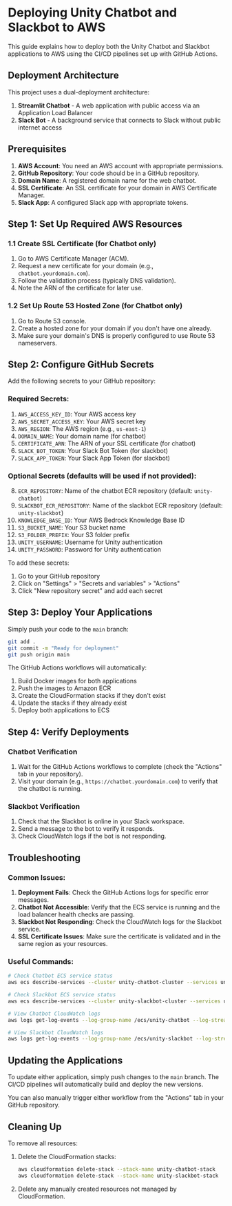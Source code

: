 # Deploying Unity Chatbot and Slackbot to AWS

This guide explains how to deploy both the Unity Chatbot and Slackbot applications to AWS using the CI/CD pipelines set up with GitHub Actions.

## Deployment Architecture

This project uses a dual-deployment architecture:

1. **Streamlit Chatbot** - A web application with public access via an Application Load Balancer
2. **Slack Bot** - A background service that connects to Slack without public internet access

## Prerequisites

1. **AWS Account**: You need an AWS account with appropriate permissions.
2. **GitHub Repository**: Your code should be in a GitHub repository.
3. **Domain Name**: A registered domain name for the web chatbot.
4. **SSL Certificate**: An SSL certificate for your domain in AWS Certificate Manager.
5. **Slack App**: A configured Slack app with appropriate tokens.

## Step 1: Set Up Required AWS Resources

### 1.1 Create SSL Certificate (for Chatbot only)

1. Go to AWS Certificate Manager (ACM).
2. Request a new certificate for your domain (e.g., `chatbot.yourdomain.com`).
3. Follow the validation process (typically DNS validation).
4. Note the ARN of the certificate for later use.

### 1.2 Set Up Route 53 Hosted Zone (for Chatbot only)

1. Go to Route 53 console.
2. Create a hosted zone for your domain if you don't have one already.
3. Make sure your domain's DNS is properly configured to use Route 53 nameservers.

## Step 2: Configure GitHub Secrets

Add the following secrets to your GitHub repository:

### Required Secrets:
1. `AWS_ACCESS_KEY_ID`: Your AWS access key
2. `AWS_SECRET_ACCESS_KEY`: Your AWS secret key
3. `AWS_REGION`: The AWS region (e.g., `us-east-1`)
4. `DOMAIN_NAME`: Your domain name (for chatbot)
5. `CERTIFICATE_ARN`: The ARN of your SSL certificate (for chatbot)
6. `SLACK_BOT_TOKEN`: Your Slack Bot Token (for slackbot)
7. `SLACK_APP_TOKEN`: Your Slack App Token (for slackbot)

### Optional Secrets (defaults will be used if not provided):
8. `ECR_REPOSITORY`: Name of the chatbot ECR repository (default: `unity-chatbot`)
9. `SLACKBOT_ECR_REPOSITORY`: Name of the slackbot ECR repository (default: `unity-slackbot`)
10. `KNOWLEDGE_BASE_ID`: Your AWS Bedrock Knowledge Base ID
11. `S3_BUCKET_NAME`: Your S3 bucket name
12. `S3_FOLDER_PREFIX`: Your S3 folder prefix
13. `UNITY_USERNAME`: Username for Unity authentication
14. `UNITY_PASSWORD`: Password for Unity authentication

To add these secrets:
1. Go to your GitHub repository
2. Click on "Settings" > "Secrets and variables" > "Actions"
3. Click "New repository secret" and add each secret

## Step 3: Deploy Your Applications

Simply push your code to the `main` branch:

```bash
git add .
git commit -m "Ready for deployment"
git push origin main
```

The GitHub Actions workflows will automatically:
1. Build Docker images for both applications
2. Push the images to Amazon ECR
3. Create the CloudFormation stacks if they don't exist
4. Update the stacks if they already exist
5. Deploy both applications to ECS

## Step 4: Verify Deployments

### Chatbot Verification
1. Wait for the GitHub Actions workflows to complete (check the "Actions" tab in your repository).
2. Visit your domain (e.g., `https://chatbot.yourdomain.com`) to verify that the chatbot is running.

### Slackbot Verification
1. Check that the Slackbot is online in your Slack workspace.
2. Send a message to the bot to verify it responds.
3. Check CloudWatch logs if the bot is not responding.

## Troubleshooting

### Common Issues:

1. **Deployment Fails**: Check the GitHub Actions logs for specific error messages.
2. **Chatbot Not Accessible**: Verify that the ECS service is running and the load balancer health checks are passing.
3. **Slackbot Not Responding**: Check the CloudWatch logs for the Slackbot service.
4. **SSL Certificate Issues**: Make sure the certificate is validated and in the same region as your resources.

### Useful Commands:

```bash
# Check Chatbot ECS service status
aws ecs describe-services --cluster unity-chatbot-cluster --services unity-chatbot-service

# Check Slackbot ECS service status
aws ecs describe-services --cluster unity-slackbot-cluster --services unity-slackbot-service

# View Chatbot CloudWatch logs
aws logs get-log-events --log-group-name /ecs/unity-chatbot --log-stream-name <log-stream-name>

# View Slackbot CloudWatch logs
aws logs get-log-events --log-group-name /ecs/unity-slackbot --log-stream-name <log-stream-name>
```

## Updating the Applications

To update either application, simply push changes to the `main` branch. The CI/CD pipelines will automatically build and deploy the new versions.

You can also manually trigger either workflow from the "Actions" tab in your GitHub repository.

## Cleaning Up

To remove all resources:

1. Delete the CloudFormation stacks:
   ```bash
   aws cloudformation delete-stack --stack-name unity-chatbot-stack
   aws cloudformation delete-stack --stack-name unity-slackbot-stack
   ```
2. Delete any manually created resources not managed by CloudFormation.